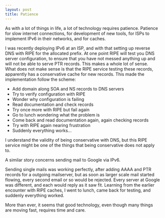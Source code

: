 ```yaml
---
layout: post
title: Patience
---
```


As with a lot of things in life, a lot of technology requires patience. Patience for slow internet connections, for development of new tools, for ISPs to implement IPv6 in their networks, and for caches.

I was recently deploying IPv6 at an ISP, and with that setting up reverse DNS with RIPE for the allocated prefix. At one point RIPE will test you DNS server configuration, to ensure that you have not messed anything up and will not be able to serve PTR records. This makes a whole lot of sense. What does not make sense is that the RIPE service testing these records, apparently has a conservative cache for new records. This made the implementation follow the scheme:

- Add domain along SOA and NS records to DNS servers
- Try to verify configuration with RIPE
- Wonder why configuration is failing
- Read documentation and check records
- Try once more with RIPE but fail again
- Go to lunch wondering what the problem is
- Come back and read documentation again, again checking records
- Try with RIPE again nearing frustration
- Suddenly everything works...

I understand the validity of being conservative with DNS, but this RIPE
service might be one of the things that being conservative does not
apply to.

A similar story concerns sending mail to Google via IPv6.

Sending single mails was working perfectly, after adding AAAA and PTR records for a outgoing mailserver, but as soon as larger scale mail started flowing, every second email or so would be rejected. Every server at Google was different, and each would reply as it saw fit. Learning from the earlier encounter with RIPE caches, I went to lunch, came back for testing, and suddenly everything worked.

More than ever, it seems that good technology, even though many things are moving fast, requires time and care.
